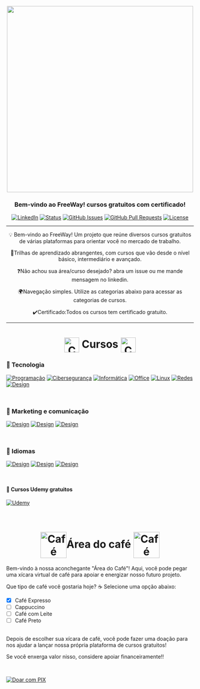 <p align="center">
 <img src="https://github.com/MarcusTechs/Free-way/assets/138902771/1263cb90-651b-488e-8a3c-fc51e17439a8"  width="500px" ></a>
</p>

<h3 align="center">Bem-vindo ao FreeWay! cursos gratuitos com certificado!</h3>

<div align="center">

  [![LinkedIn](https://img.shields.io/badge/LinkedIn-Connect-blue.svg?style=social&logo=linkedin)](https://www.linkedin.com/in/marcus-erick-874bba268/)
  [![Status](https://img.shields.io/badge/status-ativo-success.svg)]()
  [![GitHub Issues](https://img.shields.io/github/issues/marcustechs/free-way.svg)](https://github.com/MarcusTechs/Free-way)
  [![GitHub Pull Requests](https://img.shields.io/github/issues-pr/marcustechs/free-way.svg)](https://github.com/MarcusTechs/Free-way)
  [![License](https://img.shields.io/badge/licença-MIT-blue.svg)](http://creativecommons.org/publicdomain/zero/1.0/)

<!--   <a href="https://www.producthunt.com/posts/the-documentation-compendium?utm_source=badge-top-post-badge&utm_medium=badge&utm_souce=badge-the-documentation-compendium" target="_blank"><img src="https://api.producthunt.com/widgets/embed-image/v1/top-post-badge.svg?post_id=157965&theme=dark&period=daily" alt="The Documentation Compendium - Beautiful README templates that people want to read. | Product Hunt Embed" style="width: 250px; height: 54px;" width="250px" height="54px" /></a> -->

</div>

---

<p align = "center">💡 Bem-vindo ao FreeWay! Um projeto que reúne diversos cursos gratuitos de várias plataformas para orientar você no mercado de trabalho.</p>
<p align = "center">💼Trilhas de aprendizado abrangentes, com cursos que vão desde o nível básico, intermediário e avançado.</p>
<p align = "center">❓Não achou sua área/curso desejado? abra um issue ou me mande mensagem no linkedin.</p>
<p align = "center">🌍Navegação simples. Utilize as categorias abaixo para acessar as categorias de cursos.</p>
<p align = "center">✔️Certificado:Todos os cursos tem certificado gratuito.</p>

---

<h1 align="center">
  <img src="https://github.com/MarcusTechs/Free-way/assets/138902771/c8286843-644d-4da5-b939-a9102e187bb4" alt="Café" width="40px" style="vertical-align: middle;"> Cursos
  <img src="https://github.com/MarcusTechs/Free-way/assets/138902771/c8286843-644d-4da5-b939-a9102e187bb4" alt="Café" width="40px" style="vertical-align: middle;">
</h1>


### 🔹 Tecnologia

[![Programação](https://img.shields.io/badge/Programa%C3%A7%C3%A3o-black?style=for-the-badge&logo=scala)](https://github.com/MarcusTechs/Free-way/blob/main/Programa%C3%A7%C3%A3o.md)
[![Cibersegurança](https://img.shields.io/badge/Ciberseguran%C3%A7a-black?style=for-the-badge&logo=Kalilinux)](https://github.com/MarcusTechs/Free-way/blob/main/Cibersegurança.md)
[![Informática](https://img.shields.io/badge/informatica-black?style=for-the-badge&logo=windows)](https://github.com/MarcusTechs/Free-way/blob/main/Informatica.md)
[![Office](https://img.shields.io/badge/Office-black?style=for-the-badge&logo=microsoftoffice)](https://github.com/MarcusTechs/Free-way/blob/main/Office.md)
[![Linux](https://img.shields.io/badge/Linux%20(Em%20Breve)-black?style=for-the-badge&logo=Linux)](https://github.com/MarcusTechs/Free-way/blob/main/Linux.md)
[![Redes](https://img.shields.io/badge/Redes-black?style=for-the-badge&logo=Cloudflare)](https://github.com/MarcusTechs/Free-way/blob/main/Redes.md)
[![Design](https://img.shields.io/badge/Design-black?style=for-the-badge&logo=adobePhotoshop)](https://github.com/MarcusTechs/Free-way/blob/main/Design.md)

<br>

### 🔸 Marketing e comunicação

[![Design](https://img.shields.io/badge/Marketing%20Digital-darkblue?style=for-the-badge&logo=blogger)](https://github.com/MarcusTechs/Free-way/blob/main/Marketing.md)
[![Design](https://img.shields.io/badge/Orat%C3%B3ria-darkblue?style=for-the-badge&logo=wechat)](https://github.com/MarcusTechs/Free-way/blob/main/Oratoria.md)
[![Design](https://img.shields.io/badge/Midias%20Sociais%20(Em%20Breve)-darkblue?style=for-the-badge&logo=instagram)](https://github.com/MarcusTechs/Free-way/blob/main/MidiasSociais.md)

<br>

### 🔹 Idiomas

[![Design](https://img.shields.io/badge/Ingl%C3%AAs-610B5E?style=for-the-badge&logo=ghost)](https://github.com/MarcusTechs/Free-way/blob/main/Ingles.md)
[![Design](https://img.shields.io/badge/Italiano%20(Em%20Breve)-610B5E?style=for-the-badge&logo=ghost&logoColor=red)](https://github.com/MarcusTechs/Free-way/blob/main/Italiano.md)
[![Design](https://img.shields.io/badge/Espanhol%20(Em%20Breve)-610B5E?style=for-the-badge&logo=ghost&logoColor=yellow)](https://github.com/MarcusTechs/Free-way/blob/main/Espanhol.md)

<br>

#### 🔸 Cursos Udemy gratuitos

[![Udemy](https://img.shields.io/badge/Udemy-black?style=for-the-badge&logo=udemy&logoColor=white&color=purple)](https://github.com/MarcusTechs/Free-way/blob/main/Udemy.md)


<br>

<h1 align="center">
  <img src="https://github.com/MarcusTechs/Free-way/assets/138902771/58d597a0-e1a0-4028-a501-a63648b9152e" alt="Café" width="70px" style="vertical-align: middle;">Área do café
  <img src="https://github.com/MarcusTechs/Free-way/assets/138902771/58d597a0-e1a0-4028-a501-a63648b9152e" alt="Café" width="70px" style="vertical-align: middle;">
</h1>


Bem-vindo à nossa aconchegante "Área do Café"! Aqui, você pode pegar uma xícara virtual de café para apoiar e energizar nosso futuro projeto.

Que tipo de café você gostaria hoje? ☕ Selecione uma opção abaixo:

- [X] Café Expresso
- [ ] Cappuccino
- [ ] Café com Leite
- [ ] Café Preto
<br>
Depois de escolher sua xícara de café, você pode fazer uma doação para nos ajudar a lançar nossa própria plataforma de cursos gratuitos!

Se você enxerga valor nisso, considere apoiar financeiramente!!

<br>

[![Doar com PIX](https://img.shields.io/badge/Doar%20com-PIX-purple.svg?style=for-the-badge)](https://nubank.com.br/pagar/ps11e/TtQvCJcSXP)



